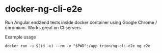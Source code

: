 # docker-ng-cli-e2e
Run Angular end2end tests inside docker container using Google Chrome / chromium.
Works great on CI servers.

Example usage
```
docker run -u $(id -u) --rm -v "$PWD":/app trion/ng-cli-e2e ng e2e
```
